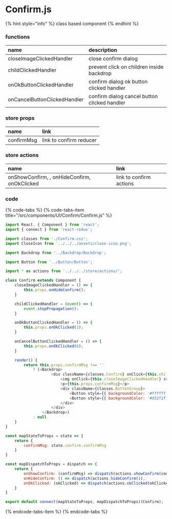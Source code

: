 # Confirm.js

{% hint style="info" %}
class based component
{% endhint %}



### functions

| name | description |
| :--- | :--- |
| closeImageClickedHandler | close confirm dialog |
| childClickedHandler | prevent click on children inside backdrop |
| onOkButtonClickedHandler | confirm dialog ok button clicked handler |
| onCancelButtonClickedHandler | confirm dialog cancel button clicked handler |



### store props

| name | link |
| :--- | :--- |
| confirmMsg | link to confirm reducer |



### store actions

| name | link |
| :--- | :--- |
| onShowConfirm, , onHideConfirm, onOkClicked | link to confirm actions |



### code

{% code-tabs %}
{% code-tabs-item title="/src/components/UI/Confirm/Confirm.js" %}
```javascript
import React, { Component } from 'react';
import { connect } from 'react-redux';

import classes from './Confirm.css';
import CloseIcon from '../../../assets/close-icon.png';

import Backdrop from '../Backdrop/Backdrop';

import Button from '../Button/Button';

import * as actions from '../../../store/actions/';

class Confirm extends Component {
    closeImageClickedHandler = () => {
        this.props.onHideConfirm();
    }

    childClickedHandler = (event) => {
        event.stopPropagation();
    }

    onOkButtonClickedHandler = () => {
        this.props.onOkClicked(1);
    }

    onCancelButtonClickedHandler = () => {
        this.props.onOkClicked(0);
    }

    render() {
        return this.props.confirmMsg !== ''
            ? (<Backdrop>
                    <div className={classes.Confirm} onClick={this.childClickedHandler}>
                        <img onClick={this.closeImageClickedHandler} src={CloseIcon} alt="Close" />
                        <p>{this.props.confirmMsg}</p>
                        <div className={classes.ButtonGroup}>
                            <Button style={{ backgroundColor: '#ffffff', color: '#000'}} clicked={this.onOkButtonClickedHandler} >OK</Button>
                            <Button style={{ backgroundColor: '#d32f2f', color: '#fff'}} clicked={this.onCancelButtonClickedHandler} >Cancel</Button>
                        </div>
                    </div>
                </Backdrop>)
            : null
    }
}

const mapStateToProps = state => {
    return {
        confirmMsg: state.confirm.confirmMsg
    }
}

const mapDispatchToProps = dispatch => {
    return {
        onShowConfirm: (confirmMsg) => dispatch(actions.showConfirm(confirmMsg)),
        onHideConfirm: () => dispatch(actions.hideConfirm()),
        onOkClicked: (okClicked) => dispatch(actions.okClicked(okClicked))
    }
}

export default connect(mapStateToProps, mapDispatchToProps)(Confirm);
```
{% endcode-tabs-item %}
{% endcode-tabs %}

